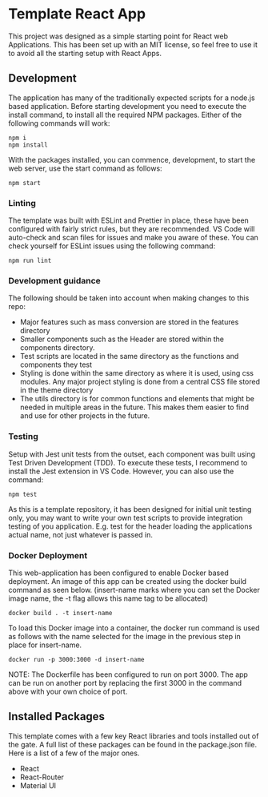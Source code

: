 # Template React App

This project was designed as a simple starting point for React web Applications.
This has been set up with an MIT license, so feel free to use it to avoid all
the starting setup with React Apps.

## Development

The application has many of the traditionally expected scripts for a node.js
based application. Before starting development you need to execute the install
command, to install all the required NPM packages. Either of the following
commands will work:

```
npm i
npm install
```

With the packages installed, you can commence, development, to start the web
server, use the start command as follows:

```
npm start
```

### Linting

The template was built with ESLint and Prettier in place, these have been
configured with fairly strict rules, but they are recommended. VS Code will
auto-check and scan files for issues and make you aware of these. You can check
yourself for ESLint issues using the following command:

```
npm run lint
```

### Development guidance

The following should be taken into account when making changes to this repo:

- Major features such as mass conversion are stored in the features directory
- Smaller components such as the Header are stored within the components
  directory.
- Test scripts are located in the same directory as the functions and components
  they test
- Styling is done within the same directory as where it is used, using css
  modules. Any major project styling is done from a central CSS file stored in
  the theme directory
- The utils directory is for common functions and elements that might be needed
  in multiple areas in the future. This makes them easier to find and use for
  other projects in the future.

### Testing

Setup with Jest unit tests from the outset, each component was built using Test
Driven Development (TDD). To execute these tests, I recommend to install the
Jest extension in VS Code. However, you can also use the command:

```
npm test
```

As this is a template repository, it has been designed for initial unit testing
only, you may want to write your own test scripts to provide integration testing
of you application. E.g. test for the header loading the applications actual
name, not just whatever is passed in.

### Docker Deployment

This web-application has been configured to enable Docker based deployment. An
image of this app can be created using the docker build command as seen below.
(insert-name marks where you can set the Docker image name, the -t flag allows
this name tag to be allocated)

```
docker build . -t insert-name
```

To load this Docker image into a container, the docker run command is used as
follows with the name selected for the image in the previous step in place for
insert-name.

```
docker run -p 3000:3000 -d insert-name
```

NOTE: The Dockerfile has been configured to run on port 3000. The app can be run
on another port by replacing the first 3000 in the command above with your own
choice of port.

## Installed Packages

This template comes with a few key React libraries and tools installed out of
the gate. A full list of these packages can be found in the package.json file.
Here is a list of a few of the major ones.

- React
- React-Router
- Material UI
